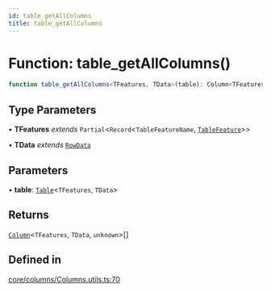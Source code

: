 ```yaml
---
id: table_getAllColumns
title: table_getAllColumns
---
```


# Function: table\_getAllColumns()

```ts
function table_getAllColumns<TFeatures, TData>(table): Column<TFeatures, TData, unknown>[]
```

## Type Parameters

• **TFeatures** *extends* `Partial`\<`Record`\<`TableFeatureName`, [`TableFeature`](../interfaces/tablefeature.md)\>\>

• **TData** *extends* [`RowData`](../type-aliases/rowdata.md)

## Parameters

• **table**: [`Table`](../type-aliases/table.md)\<`TFeatures`, `TData`\>

## Returns

[`Column`](../type-aliases/column.md)\<`TFeatures`, `TData`, `unknown`\>[]

## Defined in

[core/columns/Columns.utils.ts:70](https://github.com/TanStack/table/blob/main/packages/table-core/src/core/columns/Columns.utils.ts#L70)
